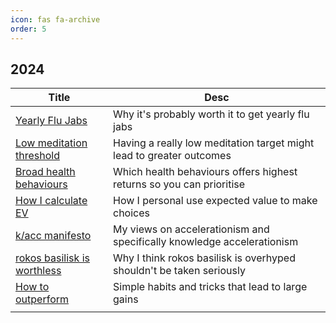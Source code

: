 ```yaml
---
icon: fas fa-archive
order: 5
---
```


## 2024

| Title                                                        | Desc                                                         |
| ------------------------------------------------------------ | ------------------------------------------------------------ |
| [Yearly Flu Jabs](/2025/01/05/yearly-flu-jabs)               | Why it's probably worth it to get yearly flu jabs            |
| [Low meditation threshold](/2025/01/04/lowmeditation)        | Having a really low meditation target might lead to greater outcomes |
| [Broad health behaviours](/2024/12/29/Broad-health-behaviours) | Which health behaviours offers highest returns so you can prioritise |
| [How I calculate EV](/2024/12/22/How-I-calculate-EV)         | How I personal use expected value to make choices            |
| [k/acc manifesto](/2024/03/15/kacc-manifesto)                | My views on accelerationism and specifically knowledge accelerationism |
| [rokos basilisk is worthless](/2024/08/16/rokos-worthless)   | Why I think rokos basilisk is overhyped shouldn't be taken seriously |
| [How to outperform](https://bippyboppy.github.io/2025/01/14/how-to-outperform) | Simple habits and tricks that lead to large gains            |
|                                                              |                                                              |

